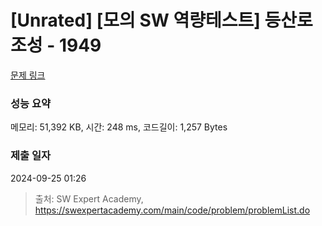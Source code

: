 # [Unrated] [모의 SW 역량테스트] 등산로 조성 - 1949 

[문제 링크](https://swexpertacademy.com/main/code/problem/problemDetail.do?contestProbId=AV5PoOKKAPIDFAUq) 

### 성능 요약

메모리: 51,392 KB, 시간: 248 ms, 코드길이: 1,257 Bytes

### 제출 일자

2024-09-25 01:26



> 출처: SW Expert Academy, https://swexpertacademy.com/main/code/problem/problemList.do